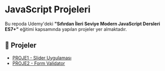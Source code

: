 # JavaScript Projeleri

Bu repoda Udemy'deki **"Sıfırdan İleri Seviye Modern JavaScript Dersleri ES7+"** eğitimi kapsamında yapılan projeler yer almaktadır.

## 📌 Projeler

- [PROJE1 - Slider Uygulaması](./PROJE1-SliderUygulamasi)
- [PROJE2 - Form Validator](./PROJE2-FormValidator)
